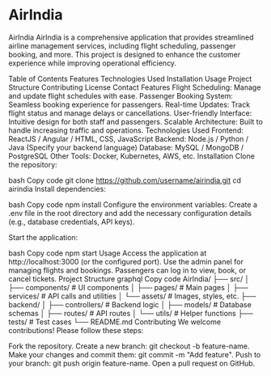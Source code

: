 # AirIndia
AirIndia
AirIndia is a comprehensive application that provides streamlined airline management services, including flight scheduling, passenger booking, and more. This project is designed to enhance the customer experience while improving operational efficiency.

Table of Contents
Features
Technologies Used
Installation
Usage
Project Structure
Contributing
License
Contact
Features
Flight Scheduling: Manage and update flight schedules with ease.
Passenger Booking System: Seamless booking experience for passengers.
Real-time Updates: Track flight status and manage delays or cancellations.
User-friendly Interface: Intuitive design for both staff and passengers.
Scalable Architecture: Built to handle increasing traffic and operations.
Technologies Used
Frontend: ReactJS / Angular / HTML, CSS, JavaScript
Backend: Node.js / Python / Java (Specify your backend language)
Database: MySQL / MongoDB / PostgreSQL
Other Tools: Docker, Kubernetes, AWS, etc.
Installation
Clone the repository:

bash
Copy code
git clone https://github.com/username/airindia.git
cd airindia
Install dependencies:

bash
Copy code
npm install
Configure the environment variables:
Create a .env file in the root directory and add the necessary configuration details (e.g., database credentials, API keys).

Start the application:

bash
Copy code
npm start
Usage
Access the application at http://localhost:3000 (or the configured port).
Use the admin panel for managing flights and bookings.
Passengers can log in to view, book, or cancel tickets.
Project Structure
graphql
Copy code
AirIndia/
├── src/
│   ├── components/         # UI components
│   ├── pages/              # Main pages
│   ├── services/           # API calls and utilities
│   └── assets/             # Images, styles, etc.
├── backend/
│   ├── controllers/        # Backend logic
│   ├── models/             # Database schemas
│   ├── routes/             # API routes
│   └── utils/              # Helper functions
├── tests/                  # Test cases
└── README.md
Contributing
We welcome contributions! Please follow these steps:

Fork the repository.
Create a new branch: git checkout -b feature-name.
Make your changes and commit them: git commit -m "Add feature".
Push to your branch: git push origin feature-name.
Open a pull request on GitHub.
